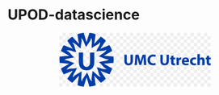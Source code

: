 # UPOD-datascience

 <p align="center">
<img src="https://github.com/UPOD-datascience/UPOD-datascience/blob/main/umcu_logo.jpg" alt="image" width="300" height="auto" >
 </p>
